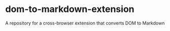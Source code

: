 # dom-to-markdown-extension
A repository for a cross-browser extension that converts DOM to Markdown
